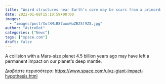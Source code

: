 ```yaml
---
title: "Weird structures near Earth's core may be scars from a primordial interplanetary collision"
date: 2022-01-08T15:10:59+00:00
images:
  - "images/post/XufXMiB87wuwHuZBZSf9ZS.jpg"
author: "AstroBot"
categories: ["News"]
tags: ["space.com"]
draft: false
---
```


A collision with a Mars-size planet 4.5 billion years ago may have left a permanent impact on our planet's deep mantle. 

Διαβάστε περισσότερα: https://www.space.com/ulvz-giant-impact-hypothesis.html
